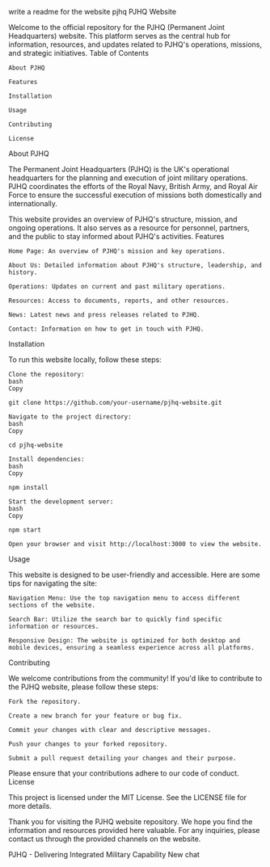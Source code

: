 write a readme for the website pjhq
PJHQ Website

Welcome to the official repository for the PJHQ (Permanent Joint Headquarters) website. This platform serves as the central hub for information, resources, and updates related to PJHQ's operations, missions, and strategic initiatives.
Table of Contents

    About PJHQ

    Features

    Installation

    Usage

    Contributing

    License

About PJHQ

The Permanent Joint Headquarters (PJHQ) is the UK's operational headquarters for the planning and execution of joint military operations. PJHQ coordinates the efforts of the Royal Navy, British Army, and Royal Air Force to ensure the successful execution of missions both domestically and internationally.

This website provides an overview of PJHQ's structure, mission, and ongoing operations. It also serves as a resource for personnel, partners, and the public to stay informed about PJHQ's activities.
Features

    Home Page: An overview of PJHQ's mission and key operations.

    About Us: Detailed information about PJHQ's structure, leadership, and history.

    Operations: Updates on current and past military operations.

    Resources: Access to documents, reports, and other resources.

    News: Latest news and press releases related to PJHQ.

    Contact: Information on how to get in touch with PJHQ.

Installation

To run this website locally, follow these steps:

    Clone the repository:
    bash
    Copy

    git clone https://github.com/your-username/pjhq-website.git

    Navigate to the project directory:
    bash
    Copy

    cd pjhq-website

    Install dependencies:
    bash
    Copy

    npm install

    Start the development server:
    bash
    Copy

    npm start

    Open your browser and visit http://localhost:3000 to view the website.

Usage

This website is designed to be user-friendly and accessible. Here are some tips for navigating the site:

    Navigation Menu: Use the top navigation menu to access different sections of the website.

    Search Bar: Utilize the search bar to quickly find specific information or resources.

    Responsive Design: The website is optimized for both desktop and mobile devices, ensuring a seamless experience across all platforms.

Contributing

We welcome contributions from the community! If you'd like to contribute to the PJHQ website, please follow these steps:

    Fork the repository.

    Create a new branch for your feature or bug fix.

    Commit your changes with clear and descriptive messages.

    Push your changes to your forked repository.

    Submit a pull request detailing your changes and their purpose.

Please ensure that your contributions adhere to our code of conduct.
License

This project is licensed under the MIT License. See the LICENSE file for more details.

Thank you for visiting the PJHQ website repository. We hope you find the information and resources provided here valuable. For any inquiries, please contact us through the provided channels on the website.

PJHQ - Delivering Integrated Military Capability
New chat
